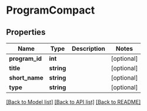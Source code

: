 # ProgramCompact

## Properties
Name | Type | Description | Notes
------------ | ------------- | ------------- | -------------
**program_id** | **int** |  | [optional] 
**title** | **string** |  | [optional] 
**short_name** | **string** |  | [optional] 
**type** | **string** |  | [optional] 

[[Back to Model list]](../README.md#documentation-for-models) [[Back to API list]](../README.md#documentation-for-api-endpoints) [[Back to README]](../README.md)


